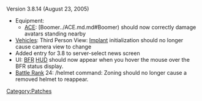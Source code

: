 Version 3.8.14 (August 23, 2005)

- Equipment:
  - [ACE](../ACE.md): [Boomer../ACE.md.md#Boomer) should
    now correctly damage avatars standing nearby
- [Vehicles](../Vehicle.md): Third Person View:
  [Implant](../Implant.md) initialization should no longer cause
  camera view to change
- Added entry for 3.8 to server-select news screen
- UI: [BFR](../BFR.md) [HUD](../HUD.md) should now appear
  when you hover the mouse over the BFR status display.
- [Battle Rank](../Battle_Rank.md) 24: /helmet command: Zoning
  should no longer cause a removed helmet to reappear.

[Category:Patches](../Category:Patches.md)
